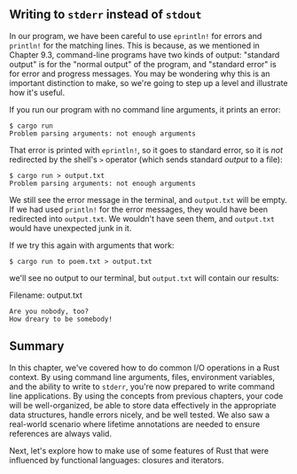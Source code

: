 ## Writing to `stderr` instead of `stdout`

In our program, we have been careful to use `eprintln!` for errors and
`println!` for the matching lines. This is because, as we mentioned in Chapter
9.3, command-line programs have two kinds of output: "standard output" is for
the "normal output" of the program, and "standard error" is for error and
progress messages. You may be wondering why this is an important distinction
to make, so we're going to step up a level and illustrate how it's useful.

If you run our program with no command line arguments, it prints an error:

```text
$ cargo run
Problem parsing arguments: not enough arguments
```

That error is printed with `eprintln!`, so it goes to standard error, so it is
_not_ redirected by the shell's `>` operator (which sends standard _output_ to
a file):

```text
$ cargo run > output.txt
Problem parsing arguments: not enough arguments
```

We still see the error message in the terminal, and `output.txt` will be
empty. If we had used `println!` for the error messages, they would have been
redirected into `output.txt`.  We wouldn't have seen them, and `output.txt`
would have unexpected junk in it.

If we try this again with arguments that work:

```text
$ cargo run to poem.txt > output.txt
```

we'll see no output to our terminal, but `output.txt` will contain our
results:

<span class="filename">Filename: output.txt</span>

```text
Are you nobody, too?
How dreary to be somebody!
```

## Summary

In this chapter, we've covered how to do common I/O operations in a Rust
context. By using command line arguments, files, environment variables, and the
ability to write to `stderr`, you're now prepared to write command line
applications. By using the concepts from previous chapters, your code will be
well-organized, be able to store data effectively in the appropriate data
structures, handle errors nicely, and be well tested. We also saw a real-world
scenario where lifetime annotations are needed to ensure references are
always valid.

Next, let's explore how to make use of some features of Rust that were
influenced by functional languages: closures and iterators.
